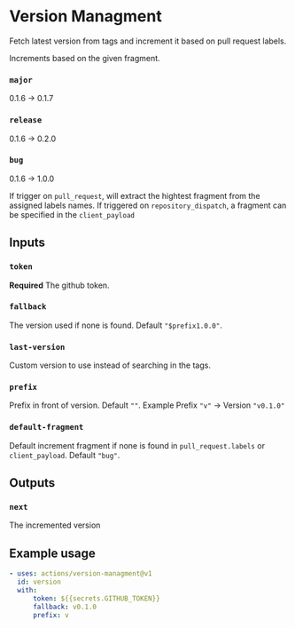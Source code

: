 # Version Managment
Fetch latest version from tags and increment it based on pull request labels.

Increments based on the given fragment.

### `major`
0.1.6 -> 0.1.7

### `release`
0.1.6 -> 0.2.0

### `bug`
0.1.6 -> 1.0.0

If trigger on `pull_request`, will extract the hightest fragment from the assigned labels names.
If triggered on `repository_dispatch`, a fragment can be specified in the `client_payload`

## Inputs

### `token`
**Required** The github token.

### `fallback`
The version used if none is found. Default `"$prefix1.0.0"`.

### `last-version`
Custom version to use instead of searching in the tags.

### `prefix`
Prefix in front of version. Default `""`.
Example Prefix `"v"` -> Version `"v0.1.0"`

### `default-fragment`
Default increment fragment if none is found in `pull_request.labels` or `client_payload`. Default `"bug"`.

## Outputs

### `next`

The incremented version

## Example usage

```yml
- uses: actions/version-managment@v1
  id: version
  with:
      token: ${{secrets.GITHUB_TOKEN}}
      fallback: v0.1.0
      prefix: v
```

